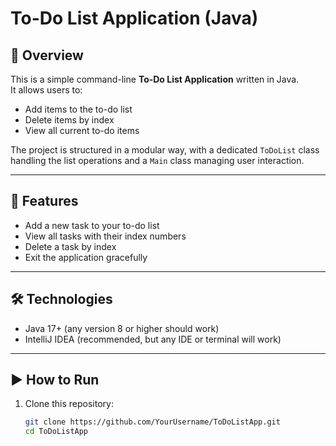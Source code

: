 # To-Do List Application (Java)

## 📌 Overview
This is a simple command-line **To-Do List Application** written in Java.  
It allows users to:
- Add items to the to-do list
- Delete items by index
- View all current to-do items

The project is structured in a modular way, with a dedicated `ToDoList` class handling the list operations and a `Main` class managing user interaction.

---

## 🚀 Features
- Add a new task to your to-do list
- View all tasks with their index numbers
- Delete a task by index
- Exit the application gracefully

---

## 🛠️ Technologies
- Java 17+ (any version 8 or higher should work)
- IntelliJ IDEA (recommended, but any IDE or terminal will work)

---

## ▶️ How to Run
1. Clone this repository:
   ```bash
   git clone https://github.com/YourUsername/ToDoListApp.git
   cd ToDoListApp
